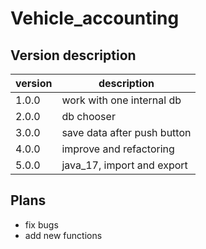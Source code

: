 # Vehicle_accounting

## Version description

| version | description |
| ------- | ----------- |
| 1.0.0 | work with one internal db |
| 2.0.0 | db chooser |
| 3.0.0 | save data after push button |
| 4.0.0 | improve and refactoring |
| 5.0.0 | java_17, import and export |

## Plans

- fix bugs
- add new functions